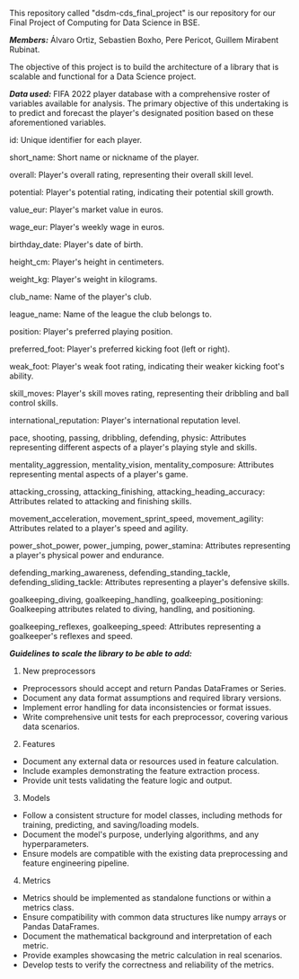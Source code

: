 This repository called "dsdm-cds_final_project" is our repository for our Final Project of Computing for Data Science in BSE. 

***Members:*** Álvaro Ortiz, Sebastien Boxho, Pere Pericot, Guillem Mirabent Rubinat.

The objective of this project is to build the architecture of a library that is scalable and functional for a Data Science project.

***Data used:***
FIFA 2022 player database with a comprehensive roster of variables available for analysis. 
The primary objective of this undertaking is to predict and forecast the player's designated position based on these aforementioned variables.

id: Unique identifier for each player.

short_name: Short name or nickname of the player.

overall: Player's overall rating, representing their overall skill level.

potential: Player's potential rating, indicating their potential skill growth.

value_eur: Player's market value in euros.

wage_eur: Player's weekly wage in euros.

birthday_date: Player's date of birth.

height_cm: Player's height in centimeters.

weight_kg: Player's weight in kilograms.

club_name: Name of the player's club.

league_name: Name of the league the club belongs to.

position: Player's preferred playing position.

preferred_foot: Player's preferred kicking foot (left or right).

weak_foot: Player's weak foot rating, indicating their weaker kicking foot's ability.

skill_moves: Player's skill moves rating, representing their dribbling and ball control skills.

international_reputation: Player's international reputation level.

pace, shooting, passing, dribbling, defending, physic: Attributes representing different aspects of a player's playing style and skills.

mentality_aggression, mentality_vision, mentality_composure: Attributes representing mental aspects of a player's game.

attacking_crossing, attacking_finishing, attacking_heading_accuracy: Attributes related to attacking and finishing skills.

movement_acceleration, movement_sprint_speed, movement_agility: Attributes related to a player's speed and agility.

power_shot_power, power_jumping, power_stamina: Attributes representing a player's physical power and endurance.

defending_marking_awareness, defending_standing_tackle, defending_sliding_tackle: Attributes representing a player's defensive skills.

goalkeeping_diving, goalkeeping_handling, goalkeeping_positioning: Goalkeeping attributes related to diving, handling, and positioning.

goalkeeping_reflexes, goalkeeping_speed: Attributes representing a goalkeeper's reflexes and speed.


***Guidelines to scale the library to be able to add:***

1. New preprocessors
- Preprocessors should accept and return Pandas DataFrames or Series.
- Document any data format assumptions and required library versions.
- Implement error handling for data inconsistencies or format issues.
- Write comprehensive unit tests for each preprocessor, covering various data scenarios.

2. Features
- Document any external data or resources used in feature calculation.
- Include examples demonstrating the feature extraction process.
- Provide unit tests validating the feature logic and output.

3. Models
- Follow a consistent structure for model classes, including methods for training, predicting, and saving/loading models.
- Document the model's purpose, underlying algorithms, and any hyperparameters.
- Ensure models are compatible with the existing data preprocessing and feature engineering pipeline.

4. Metrics
- Metrics should be implemented as standalone functions or within a metrics class.
- Ensure compatibility with common data structures like numpy arrays or Pandas DataFrames.
- Document the mathematical background and interpretation of each metric.
- Provide examples showcasing the metric calculation in real scenarios.
- Develop tests to verify the correctness and reliability of the metrics.

